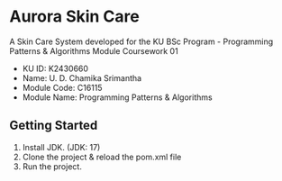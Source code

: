 # Aurora Skin Care

A Skin Care System developed for the KU BSc Program - Programming Patterns & Algorithms Module Coursework 01

- KU ID: K2430660
- Name: U. D. Chamika Srimantha
- Module Code: C16115
- Module Name: Programming Patterns & Algorithms

## Getting Started

1. Install JDK. (JDK: 17)
2. Clone the project & reload the pom.xml file
3. Run the project.
